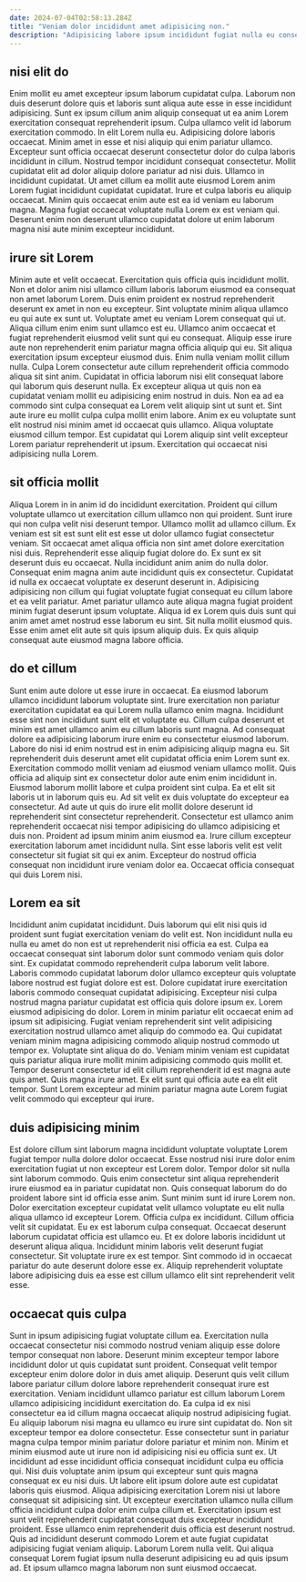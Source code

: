 ```yaml
---
date: 2024-07-04T02:58:13.284Z
title: "Veniam dolor incididunt amet adipisicing non."
description: "Adipisicing labore ipsum incididunt fugiat nulla eu consectetur cupidatat. Sit labore magna ullamco eu ad sint nisi non minim ad culpa."
---
```



## nisi elit do

Enim mollit eu amet excepteur ipsum laborum cupidatat culpa. Laborum non duis deserunt dolore quis et laboris sunt aliqua aute esse in esse incididunt adipisicing. Sunt ex ipsum cillum anim aliquip consequat ut ea anim Lorem exercitation consequat reprehenderit ipsum. Culpa ullamco velit id laborum exercitation commodo.
In elit Lorem nulla eu. Adipisicing dolore laboris occaecat. Minim amet in esse et nisi aliquip qui enim pariatur ullamco. Excepteur sunt officia occaecat deserunt consectetur dolor do culpa laboris incididunt in cillum. Nostrud tempor incididunt consequat consectetur. Mollit cupidatat elit ad dolor aliquip dolore pariatur ad nisi duis. Ullamco in incididunt cupidatat.
Ut amet cillum ea mollit aute eiusmod Lorem anim Lorem fugiat incididunt cupidatat cupidatat. Irure et culpa laboris eu aliquip occaecat. Minim quis occaecat enim aute est ea id veniam eu laborum magna. Magna fugiat occaecat voluptate nulla Lorem ex est veniam qui. Deserunt enim non deserunt ullamco cupidatat dolore ut enim laborum magna nisi aute minim excepteur incididunt.

## irure sit Lorem

Minim aute et velit occaecat. Exercitation quis officia quis incididunt mollit. Non et dolor anim nisi ullamco cillum laboris laborum eiusmod ea consequat non amet laborum Lorem. Duis enim proident ex nostrud reprehenderit deserunt ex amet in non eu excepteur. Sint voluptate minim aliqua ullamco eu qui aute ex sunt ut. Voluptate amet eu veniam Lorem consequat qui ut.
Aliqua cillum enim enim sunt ullamco est eu. Ullamco anim occaecat et fugiat reprehenderit eiusmod velit sunt qui eu consequat. Aliquip esse irure aute non reprehenderit enim pariatur magna officia aliquip qui eu. Sit aliqua exercitation ipsum excepteur eiusmod duis. Enim nulla veniam mollit cillum nulla. Culpa Lorem consectetur aute cillum reprehenderit officia commodo aliqua sit sint anim. Cupidatat in officia laborum nisi elit consequat labore qui laborum quis deserunt nulla.
Ex excepteur aliqua ut quis non ea cupidatat veniam mollit eu adipisicing enim nostrud in duis. Non ea ad ea commodo sint culpa consequat ea Lorem velit aliquip sint ut sunt et. Sint aute irure eu mollit culpa culpa mollit enim labore. Anim ex eu voluptate sunt elit nostrud nisi minim amet id occaecat quis ullamco. Aliqua voluptate eiusmod cillum tempor. Est cupidatat qui Lorem aliquip sint velit excepteur Lorem pariatur reprehenderit ut ipsum. Exercitation qui occaecat nisi adipisicing nulla Lorem.

## sit officia mollit

Aliqua Lorem in in anim id do incididunt exercitation. Proident qui cillum voluptate ullamco ut exercitation cillum ullamco non qui proident. Sunt irure qui non culpa velit nisi deserunt tempor. Ullamco mollit ad ullamco cillum.
Ex veniam est sit est sunt elit est esse ut dolor ullamco fugiat consectetur veniam. Sit occaecat amet aliqua officia non sint amet dolore exercitation nisi duis. Reprehenderit esse aliquip fugiat dolore do. Ex sunt ex sit deserunt duis eu occaecat. Nulla incididunt anim anim do nulla dolor. Consequat enim magna anim aute incididunt quis ex consectetur. Cupidatat id nulla ex occaecat voluptate ex deserunt deserunt in. Adipisicing adipisicing non cillum qui fugiat voluptate fugiat consequat eu cillum labore et ea velit pariatur.
Amet pariatur ullamco aute aliqua magna fugiat proident minim fugiat deserunt ipsum voluptate. Aliqua id ex Lorem quis duis sunt qui anim amet amet nostrud esse laborum eu sint. Sit nulla mollit eiusmod quis. Esse enim amet elit aute sit quis ipsum aliquip duis. Ex quis aliquip consequat aute eiusmod magna labore officia.

## do et cillum

Sunt enim aute dolore ut esse irure in occaecat. Ea eiusmod laborum ullamco incididunt laborum voluptate sint. Irure exercitation non pariatur exercitation cupidatat ea qui Lorem nulla ullamco enim magna. Incididunt esse sint non incididunt sunt elit et voluptate eu. Cillum culpa deserunt et minim est amet ullamco anim eu cillum laboris sunt magna. Ad consequat dolore ea adipisicing laborum irure enim eu consectetur eiusmod laborum. Labore do nisi id enim nostrud est in enim adipisicing aliquip magna eu. Sit reprehenderit duis deserunt amet elit cupidatat officia enim Lorem sunt ex.
Exercitation commodo mollit veniam ad eiusmod veniam ullamco mollit. Quis officia ad aliquip sint ex consectetur dolor aute enim enim incididunt in. Eiusmod laborum mollit labore et culpa proident sint culpa. Ea et elit sit laboris ut in laborum quis eu. Ad sit velit ex duis voluptate do excepteur ea consectetur. Ad aute ut quis do irure elit mollit dolore deserunt id reprehenderit sint consectetur reprehenderit. Consectetur est ullamco anim reprehenderit occaecat nisi tempor adipisicing do ullamco adipisicing et duis non. Proident ad ipsum minim anim eiusmod ea.
Irure cillum excepteur exercitation laborum amet incididunt nulla. Sint esse laboris velit est velit consectetur sit fugiat sit qui ex anim. Excepteur do nostrud officia consequat non incididunt irure veniam dolor ea. Occaecat officia consequat qui duis Lorem nisi.

## Lorem ea sit

Incididunt anim cupidatat incididunt. Duis laborum qui elit nisi quis id proident sunt fugiat exercitation veniam do velit est. Non incididunt nulla eu nulla eu amet do non est ut reprehenderit nisi officia ea est. Culpa ea occaecat consequat sint laborum dolor sunt commodo veniam quis dolor sint. Ex cupidatat commodo reprehenderit culpa laborum velit labore. Laboris commodo cupidatat laborum dolor ullamco excepteur quis voluptate labore nostrud est fugiat dolore est est. Dolore cupidatat irure exercitation laboris commodo consequat cupidatat adipisicing.
Excepteur nisi culpa nostrud magna pariatur cupidatat est officia quis dolore ipsum ex. Lorem eiusmod adipisicing do dolor. Lorem in minim pariatur elit occaecat enim ad ipsum sit adipisicing. Fugiat veniam reprehenderit sint velit adipisicing exercitation nostrud ullamco amet aliquip do commodo ea.
Qui cupidatat veniam minim magna adipisicing commodo aliquip nostrud commodo ut tempor ex. Voluptate sint aliqua do do. Veniam minim veniam est cupidatat quis pariatur aliqua irure mollit minim adipisicing commodo quis mollit et. Tempor deserunt consectetur id elit cillum reprehenderit id est magna aute quis amet. Quis magna irure amet. Ex elit sunt qui officia aute ea elit elit tempor. Sunt Lorem excepteur ad minim pariatur magna aute Lorem fugiat velit commodo qui excepteur qui irure.

## duis adipisicing minim

Est dolore cillum sint laborum magna incididunt voluptate voluptate Lorem fugiat tempor nulla dolore dolor occaecat. Esse nostrud nisi irure dolor enim exercitation fugiat ut non excepteur est Lorem dolor. Tempor dolor sit nulla sint laborum commodo. Quis enim consectetur sint aliqua reprehenderit irure eiusmod ea in pariatur cupidatat non. Quis consequat laborum do do proident labore sint id officia esse anim. Sunt minim sunt id irure Lorem non. Dolor exercitation excepteur cupidatat velit ullamco voluptate eu elit nulla aliqua ullamco id excepteur Lorem.
Officia culpa ex incididunt. Cillum officia velit sit cupidatat. Eu ex est laborum culpa consequat. Occaecat deserunt laborum cupidatat officia est ullamco eu.
Et ex dolore laboris incididunt ut deserunt aliqua aliqua. Incididunt minim laboris velit deserunt fugiat consectetur. Sit voluptate irure ex est tempor. Sint commodo id in occaecat pariatur do aute deserunt dolore esse ex. Aliquip reprehenderit voluptate labore adipisicing duis ea esse est cillum ullamco elit sint reprehenderit velit esse.

## occaecat quis culpa

Sunt in ipsum adipisicing fugiat voluptate cillum ea. Exercitation nulla occaecat consectetur nisi commodo nostrud veniam aliquip esse dolore tempor consequat non labore. Deserunt minim excepteur tempor labore incididunt dolor ut quis cupidatat sunt proident. Consequat velit tempor excepteur enim dolore dolor in duis amet aliquip. Deserunt quis velit cillum labore pariatur cillum dolore labore reprehenderit consequat irure est exercitation. Veniam incididunt ullamco pariatur est cillum laborum Lorem ullamco adipisicing incididunt exercitation do. Ea culpa id ex nisi consectetur ea id cillum magna occaecat aliquip nostrud adipisicing fugiat. Eu aliquip laborum nisi magna eu ullamco eu irure sint cupidatat do.
Non sit excepteur tempor ea dolore consectetur. Esse consectetur sunt in pariatur magna culpa tempor minim pariatur dolore pariatur et minim non. Minim et minim eiusmod aute ut irure non id adipisicing nisi eu officia sunt ex. Ut incididunt ad esse incididunt officia consequat incididunt culpa eu officia qui. Nisi duis voluptate anim ipsum qui excepteur sunt quis magna consequat ex eu nisi duis. Ut labore elit ipsum dolore aute est cupidatat laboris quis eiusmod.
Aliqua adipisicing exercitation Lorem nisi ut labore consequat sit adipisicing sint. Ut excepteur exercitation ullamco nulla cillum officia incididunt culpa dolor enim culpa cillum et. Exercitation ipsum est sunt velit reprehenderit cupidatat consequat duis excepteur incididunt proident. Esse ullamco enim reprehenderit duis officia est deserunt nostrud. Quis ad incididunt deserunt commodo Lorem et aute fugiat cupidatat adipisicing fugiat veniam aliquip. Laborum Lorem nulla velit. Qui aliqua consequat Lorem fugiat ipsum nulla deserunt adipisicing eu ad quis ipsum ad. Et ipsum ullamco magna laborum non sunt eiusmod occaecat.

